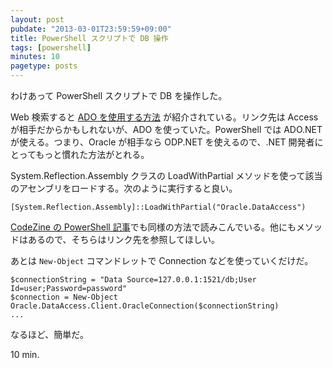 ```yaml
---
layout: post
pubdate: "2013-03-01T23:59:59+09:00"
title: PowerShell スクリプトで DB 操作
tags: [powershell]
minutes: 10
pagetype: posts
---
```

わけあって PowerShell スクリプトで DB を操作した。

Web 検索すると [ADO を使用する方法][link1] が紹介されている。リンク先は Access が相手だからかもしれないが、ADO を使っていた。PowerShell では ADO.NET が使える。つまり、Oracle が相手なら ODP.NET を使えるので、.NET 開発者にとってもっと慣れた方法がとれる。

System.Reflection.Assembly クラスの LoadWithPartial メソッドを使って該当のアセンブリをロードする。次のように実行すると良い。

    [System.Reflection.Assembly]::LoadWithPartial("Oracle.DataAccess")

[CodeZine の PowerShell 記事][link2]でも同様の方法で読みこんでいる。他にもメソッドはあるので、そちらはリンク先を参照してほしい。

あとは `New-Object` コマンドレットで Connection などを使っていくだけだ。

    $connectionString = "Data Source=127.0.0.1:1521/db;User Id=user;Password=password"
    $connection = New-Object Oracle.DataAccess.Client.OracleConnection($connectionString)
    ...

なるほど、簡単だ。

10 min.

[link1]: http://gallery.technet.microsoft.com/office/f6cd8ac6-6ef2-4c27-b495-218b3eca6516
[link2]: http://codezine.jp/article/detail/3572?p=2

